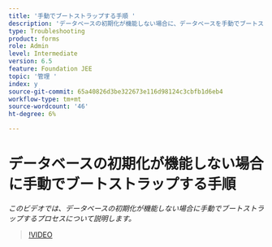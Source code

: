 ```yaml
---
title: '手動でブートストラップする手順 '
description: 'データベースの初期化が機能しない場合に、データベースを手動でブートストラップする手順 '
type: Troubleshooting
product: forms
role: Admin
level: Intermediate
version: 6.5
feature: Foundation JEE
topic: '管理 '
index: y
source-git-commit: 65a40826d3be322673e116d98124c3cbfb1d6eb4
workflow-type: tm+mt
source-wordcount: '46'
ht-degree: 6%

---
```


# データベースの初期化が機能しない場合に手動でブートストラップする手順

*このビデオでは、データベースの初期化が機能しない場合に手動でブートストラップするプロセスについて説明します。*

>[!VIDEO](https://video.tv.adobe.com/v/335515?quality=9&learn=on)
